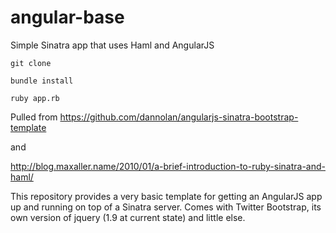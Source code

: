 angular-base
============

Simple Sinatra app that uses Haml and AngularJS

    git clone

    bundle install

    ruby app.rb

Pulled from https://github.com/dannolan/angularjs-sinatra-bootstrap-template

and

http://blog.maxaller.name/2010/01/a-brief-introduction-to-ruby-sinatra-and-haml/

This repository provides a very basic template for getting an AngularJS app up and running on top of a Sinatra server. Comes with Twitter Bootstrap, its own version of jquery (1.9 at current state) and little else.